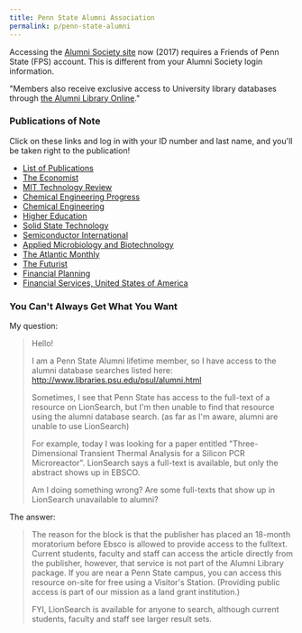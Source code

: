 ```yaml
---
title: Penn State Alumni Association
permalink: p/penn-state-alumni
---
```


Accessing the [Alumni Society site](http://alumni.psu.edu/membership/benefits) now (2017) requires a Friends of Penn State (FPS) account.  This is different from your Alumni Society login information.

"Members also receive exclusive access to University library databases through [the Alumni Library Online](http://www.libraries.psu.edu/psul/alumni.html)."


### Publications of Note

Click on these links and log in with your ID number and last name, and you'll be taken right to the publication!

+ [List of Publications](http://search.proquest.com.ezalumni.libraries.psu.edu/publicationbrowse?accountid=32882)
+ [The Economist](http://search.proquest.com.ezalumni.libraries.psu.edu/publication/publications_41716?accountid=32882)
+ [MIT Technology Review](http://search.proquest.com.ezalumni.libraries.psu.edu/publication/35850/citation?accountid=32882)
+ [Chemical Engineering Progress](http://search.proquest.com.ezalumni.libraries.psu.edu/publication/publications_40780?accountid=32882)
+ [Chemical Engineering](http://search.proquest.com.ezalumni.libraries.psu.edu/publication/publications_41910?accountid=32882)
+ [Higher Education](http://search.proquest.com.ezalumni.libraries.psu.edu/publication/publications_54126?accountid=32882)
+ [Solid State Technology](http://search.proquest.com.ezalumni.libraries.psu.edu/publication/publications_47974?accountid=32882)
+ [Semiconductor International](http://search.proquest.com.ezalumni.libraries.psu.edu/publication/publications_48708?accountid=32882)
+ [Applied Microbiology and Biotechnology](http://search.proquest.com.ezalumni.libraries.psu.edu/publication/publications_54065?accountid=32882)
+ [The Atlantic Monthly](http://search.proquest.com.ezalumni.libraries.psu.edu/publication/publications_40949?accountid=32882)
+ [The Futurist](http://search.proquest.com.ezalumni.libraries.psu.edu/publication/47758/citation/3DF2FAE11FE14AC4PQ/312?accountid=32882)
+ [Financial Planning](http://search.proquest.com.ezalumni.libraries.psu.edu/publication/6230/citation/3DF2FAE11FE14AC4PQ/108?accountid=32882)
+ [Financial Services, United States of America](http://search.proquest.com.ezalumni.libraries.psu.edu/publication/2029019/citation/3DF2FAE11FE14AC4PQ/134?accountid=32882)


### You Can't Always Get What You Want

My question:

> Hello!
>
> I am a Penn State Alumni lifetime member, so I have access to the alumni database searches listed here: <http://www.libraries.psu.edu/psul/alumni.html>
>
> Sometimes, I see that Penn State has access to the full-text of a resource on LionSearch, but I'm then unable to find that resource using the alumni database search. (as far as I'm aware, alumni are unable to use LionSearch)
>
> For example, today I was looking for a paper entitled "Three-Dimensional Transient Thermal Analysis for a Silicon PCR Microreactor". LionSearch says a full-text is available, but only the abstract shows up in EBSCO.
>
> Am I doing something wrong? Are some full-texts that show up in LionSearch unavailable to alumni?

The answer:

> The reason for the block is that the publisher has placed an 18-month moratorium before Ebsco is allowed to provide access to the fulltext. Current students, faculty and staff can access the article directly from the publisher, however, that service is not part of the Alumni Library package. If you are near a Penn State campus, you can access this resource on-site for free using a Visitor's Station. (Providing public access is part of our mission as a land grant institution.)
>
> FYI, LionSearch is available for anyone to search, although current students, faculty and staff see larger result sets.
